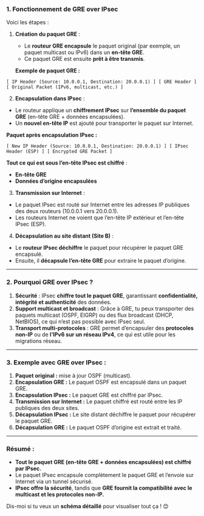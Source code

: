 ### 1. Fonctionnement de GRE over IPsec  

Voici les étapes :  

1. **Création du paquet GRE** :  
   - Le **routeur GRE encapsule** le paquet original (par exemple, un paquet multicast ou IPv6) dans un **en-tête GRE**.  
   - Ce paquet GRE est ensuite **prêt à être transmis**.  

   **Exemple de paquet GRE :**  
```
[ IP Header (Source: 10.0.0.1, Destination: 20.0.0.1) ] [ GRE Header ] [ Original Packet (IPv6, multicast, etc.) ]
```

2. **Encapsulation dans IPsec** :  
- Le routeur applique un **chiffrement IPsec** sur **l’ensemble du paquet GRE** (en-tête GRE + données encapsulées).  
- Un **nouvel en-tête IP** est ajouté pour transporter le paquet sur Internet.  

**Paquet après encapsulation IPsec :**  
```
[ New IP Header (Source: 10.0.0.1, Destination: 20.0.0.1) ] [ IPsec Header (ESP) ] [ Encrypted GRE Packet ]
```

**Tout ce qui est sous l’en-tête IPsec est chiffré** :  
- **En-tête GRE**  
- **Données d’origine encapsulées**  

3. **Transmission sur Internet** :  
- Le paquet IPsec est routé sur Internet entre les adresses IP publiques des deux routeurs (10.0.0.1 vers 20.0.0.1).  
- Les routeurs Internet ne voient que l’en-tête IP extérieur et l’en-tête IPsec (ESP).  

4. **Décapsulation au site distant (Site B)** :  
- Le **routeur IPsec déchiffre** le paquet pour récupérer le paquet GRE encapsulé.  
- Ensuite, il **décapsule l’en-tête GRE** pour extraire le paquet d’origine.  

---

### 2. Pourquoi GRE over IPsec ?  

1. **Sécurité** : IPsec **chiffre tout le paquet GRE**, garantissant **confidentialité, intégrité et authenticité** des données.  
2. **Support multicast et broadcast** : Grâce à GRE, tu peux transporter des paquets multicast (OSPF, EIGRP) ou des flux broadcast (DHCP, NetBIOS), ce qui n’est pas possible avec IPsec seul.  
3. **Transport multi-protocoles** : GRE permet d’encapsuler des **protocoles non-IP** ou de **l’IPv6 sur un réseau IPv4**, ce qui est utile pour les migrations réseau.  

---

### 3. Exemple avec GRE over IPsec :  

1. **Paquet original :** mise à jour OSPF (multicast).  
2. **Encapsulation GRE :** Le paquet OSPF est encapsulé dans un paquet GRE.  
3. **Encapsulation IPsec :** Le paquet GRE est chiffré par IPsec.  
4. **Transmission sur Internet :** Le paquet chiffré est routé entre les IP publiques des deux sites.  
5. **Décapsulation IPsec :** Le site distant déchiffre le paquet pour récupérer le paquet GRE.  
6. **Décapsulation GRE :** Le paquet OSPF d’origine est extrait et traité.

---

### Résumé :  
- **Tout le paquet GRE (en-tête GRE + données encapsulées) est chiffré par IPsec.**  
- Le paquet IPsec encapsule complètement le paquet GRE et l’envoie sur Internet via un tunnel sécurisé.  
- **IPsec offre la sécurité**, tandis que **GRE fournit la compatibilité avec le multicast et les protocoles non-IP.**

Dis-moi si tu veux un **schéma détaillé** pour visualiser tout ça ! 😊

